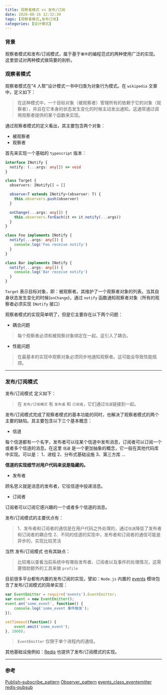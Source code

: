 ```yaml
---
title: 观察者模式 vs 发布/订阅
date: 2020-08-16 12:32:39
tags: [观察者模式,发布订阅]
categories: [设计模式]
---
```


### 背景
观察者模式和发布/订阅模式，属于基于`事件`的编程范式的两种使用广泛的实现。这里尝试对两种模式做简要的剖析。

<!-- more -->

### 观察者模式

观察者模式在"4 人帮"设计模式一书中归类为对象行为模式。在 `wikipedia` 文章中，定义如下：
> 在这种模式中，一个目标对象（被观察者）管理所有的依赖于它的对象（观察者），并且在它本身的状态发生变化的时候主动发出通知。这通常通过调用观察者提供的某个函数来实现。

通过观察者模式的定义看出，其主要包含两个对象：

+ 被观察者
+ 观察者

首先来实现一个基础的 `typescript` 版本：

```typescript
interface INotify {
  notify: (...args: any[]) => void
}

class Target {
  observers: INotify[] = []

  observe<T extends INotify>(observer: T) {
    this.observers.push(observer)
  }

  onChange(...args: any[]) {
    this.observers.forEach(it => it.notify(...args))
  }
}

class Foo implements INotify {
  notify(...args: any[]) {
    console.log('Foo receive notify')
  }
}

class Bar implements INotify {
  notify(...args: any[]) {
    console.log('Bar receive notify')
  }
}
```

`Target` 表示目标对象，即：被观察者。其维护了一个观察者对象的列表。当其自身状态发生变化的时候(`onChange`)，通过 `notify` 函数通知观察者对象（所有的观察者必须实现 `INotify` 接口）

观察者模式的实现简单明了，但是它主要存在以下两个问题：

+ 耦合问题
> 每个观察者必须和被观察对象绑定在一起，这引入了耦合。

+ 性能问题
> 在最基本的实现中观察对象必须同步地通知观察者。这可能会导致性能瓶颈。


---


### 发布/订阅模式

发布/订阅模式 定义如下：

> 在 `发布/订阅模式` 有 `发布者` 和 `订阅者`，它们通过`信道`链接到一起。

发布/订阅模式完成了观察者模式的基本功能的同时，也解决了观察者模式的两个主要的缺陷。其主要包含以下三个基本概念：

+ 信道

每个信道都有一个名字，发布者可以往某个信道中发布消息，订阅者可以订阅一个或者多个信道的消息。在这里 `信道` 是一个更加抽象的概念，它一般在其他代码库中实现。可以是：
    1、进程
    2、分布式基础设施
    3、第三方库
    ...
    
**信道的实现细节对用户代码来说是隐藏的。**

+ 发布者

顾名思义就是消息的发布者，它往信道中投递消息。

+ 订阅者

订阅者可以订阅它感兴趣的一个或者多个信道的消息。


发布/订阅模式的主要优点有：
>1、发布者和订阅者的通信是在用户代码之外处理的，通过`信道`降低了发布者和订阅者的耦合性
>2、不同的信道的实现中，发布者和订阅者的通信可能是异步的，实现比较灵活

当然 发布/订阅模式 也有其缺点：
> 比较难以查看当前系统中有哪些发布者、订阅者以及事件的处理情况，这需要借助额外的工具来做 `profile`


目前很多平台都有内置的发布订阅的实现，譬如：`Node.js` 内置的 [events](https://nodejs.org/api/events.html) 模块包含了发布/订阅模式的简单实现：

```js
var EventEmitter = require('events').EventEmitter; 
var event = new EventEmitter(); 
event.on('some_event', function() { 
    console.log('some_event 事件触发'); 
}); 

setTimeout(function() { 
    event.emit('some_event'); 
}, 1000); 
```
> `EventEmitter` 仅限于单个进程内的通信。


其他基础设施例如：[Redis](https://redis.io/topics/pubsub#pubsub) 也提供了发布/订阅模式的实现。

---

### 参考

[Publish–subscribe_pattern](https://en.wikipedia.org/wiki/Publish%E2%80%93subscribe_pattern)
[Observer_pattern](https://en.wikipedia.org/wiki/Observer_pattern)
[events_class_eventemitter](https://nodejs.org/api/events.html#events_class_eventemitter)
[redis-pubsub](https://redis.io/topics/pubsub#pubsub)
